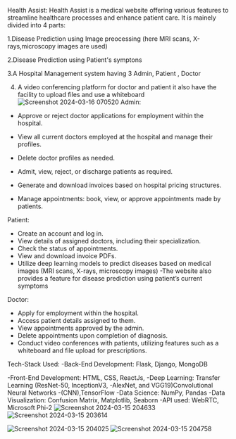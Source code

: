 Health Assist:
Health Assist is a medical website offering various features to streamline healthcare processes and enhance patient care. It is mainely divided into 4 parts:

1.Disease Prediction using Image preocessing (here MRI scans, X-rays,microscopy images are used)

2.Disease Prediction using Patient's symptons

3.A Hospital Management system having 3 Admin, Patient , Doctor 

4. A video conferencing platform for doctor and patient it also have the facility to upload files and use a whiteboard
![Screenshot 2024-03-16 070520](https://github.com/adiitya24/Out_of_Bounds/assets/124274939/2e974f17-59a9-41ff-8126-8a521e435838)
Admin:
- Approve or reject doctor applications for employment within the hospital.
- View all current doctors employed at the hospital and manage their profiles.

- Delete doctor profiles as needed.
- Admit, view, reject, or discharge patients as required.
- Generate and download invoices based on hospital pricing structures.
- Manage appointments: book, view, or approve appointments made by patients.

Patient:
- Create an account and log in.
- View details of assigned doctors, including their specialization.
- Check the status of appointments.
- View and download invoice PDFs.
- Utilize deep learning models to predict diseases based on medical images (MRI scans, X-rays, microscopy images)
-The website also provides a feature for disease prediction using patient’s current symptoms 

Doctor:
- Apply for employment within the hospital.
- Access patient details assigned to them.
- View appointments approved by the admin.
- Delete appointments upon completion of diagnosis.
- Conduct video conferences with patients, utilizing features such as a whiteboard and file upload for prescriptions.


Tech-Stack Used: 
-Back-End Development:  Flask, Django, MongoDB

-Front-End Development: HTML, CSS, ReactJs,
-Deep Learning: Transfer Learning (ResNet-50, InceptionV3,
-AlexNet, and VGG19)Convolutional Neural Networks
-(CNN),TensorFlow
-Data Science: NumPy, Pandas
-Data Visualization: Confusion Matrix, Matplotlib, Seaborn
-API used: WebRTC, Microsoft Phi-2
![Screenshot 2024-03-15 204633](https://github.com/adiitya24/Out_of_Bounds/assets/124274939/67dba244-545b-44ec-8ce1-41a5b3f745b5)![Screenshot 2024-03-15 203614](https://github.com/adiitya24/Out_of_Bounds/assets/124274939/1571043a-4032-4c85-a95b-7940020a39e9)



![Screenshot 2024-03-15 204025](https://github.com/adiitya24/Out_of_Bounds/assets/124274939/efb6dc2b-9b05-412e-8650-9723d84dc883)
![Screenshot 2024-03-15 204758](https://github.com/adiitya24/Out_of_Bounds/assets/124274939/1245a6cf-313f-4a36-8fe1-2288275f0041)


